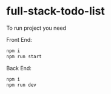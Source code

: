# full-stack-todo-list

To run project you need

Front End:
```bash
npm i
npm run start
```
Back End:
```bash
npm i
npm run dev
```
